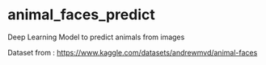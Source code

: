 # animal_faces_predict
Deep Learning Model to predict animals from images 

Dataset from : https://www.kaggle.com/datasets/andrewmvd/animal-faces
